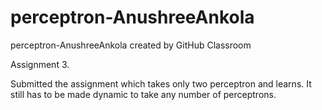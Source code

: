 # perceptron-AnushreeAnkola
perceptron-AnushreeAnkola created by GitHub Classroom

Assignment 3.

Submitted the assignment which takes only two perceptron and learns. It still has to be made dynamic to take any number of perceptrons.
